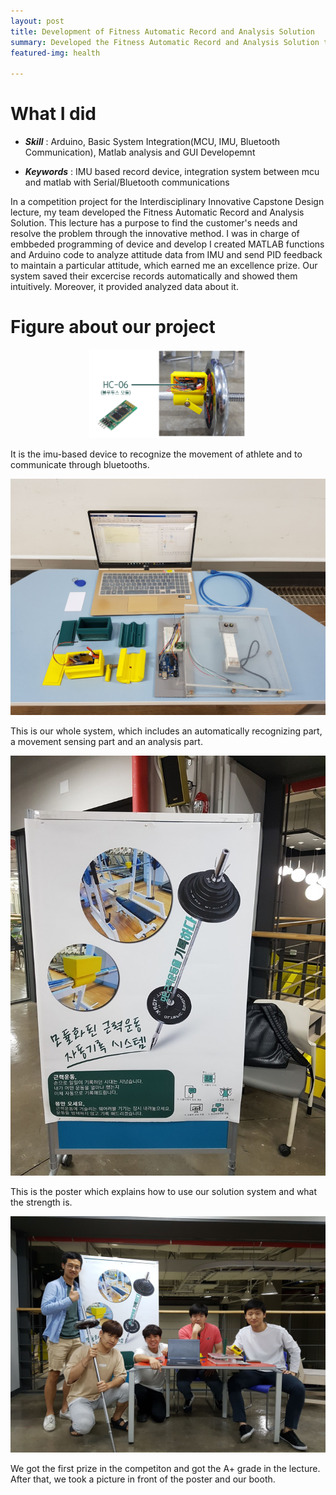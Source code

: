 ```yaml
---
layout: post
title: Development of Fitness Automatic Record and Analysis Solution
summary: Developed the Fitness Automatic Record and Analysis Solution through matlab and bluetooth communications.
featured-img: health

---
```


# What I did

- ***Skill*** : Arduino, Basic System Integration(MCU, IMU, Bluetooth Communication), Matlab analysis and GUI Developemnt

- ***Keywords*** : IMU based record device, integration system between mcu and matlab with Serial/Bluetooth communications 

In a competition project for the Interdisciplinary Innovative Capstone Design lecture, my team developed the Fitness Automatic Record and Analysis Solution.
This lecture has a purpose to find the customer's needs and resolve the problem through the innovative method. I was in charge of embbeded programming of device and develop
I created MATLAB functions and Arduino code to analyze attitude data from IMU and send PID feedback to maintain a particular attitude, which earned me an excellence prize.
Our system saved their excercise records automatically and showed them intuitively. Moreover, it provided analyzed data about it. 

# Figure about our project

<p align="center">
  <img src="/assets/health/health.jpg" width="50%" height="50%">
</p>

It is the imu-based device to recognize the movement of athlete and to communicate through bluetooths. 

<p align="center">
  <img src="/assets/health/health2.jpg">
</p>

This is our whole system, which includes an automatically recognizing part, a movement sensing part and an analysis part. 

<p align="center">
  <img src="/assets/health/health1.jpg">
</p>

This is the poster which explains how to use our solution system and what the strength is.

<p align="center">
  <img src="/assets/health/health3.jpg">
</p>

We got the first prize in the competiton and got the A+ grade in the lecture.  
After that, we took a picture in front of the poster and our booth. 
